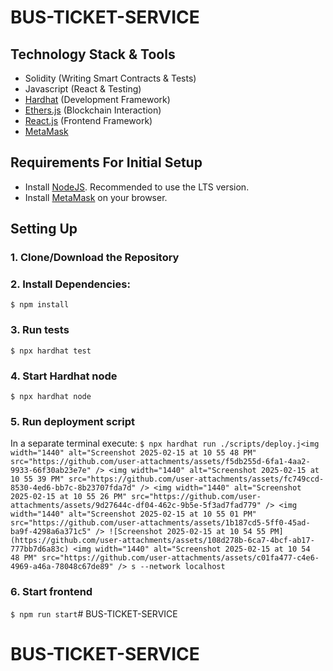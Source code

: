 # BUS-TICKET-SERVICE

## Technology Stack & Tools

- Solidity (Writing Smart Contracts & Tests)
- Javascript (React & Testing)
- [Hardhat](https://hardhat.org/) (Development Framework)
- [Ethers.js](https://docs.ethers.io/v5/) (Blockchain Interaction)
- [React.js](https://reactjs.org/) (Frontend Framework)
- [MetaMask](https://metamask.io/)

## Requirements For Initial Setup
- Install [NodeJS](https://nodejs.org/en/). Recommended to use the LTS version.
- Install [MetaMask](https://metamask.io/) on your browser.

## Setting Up
### 1. Clone/Download the Repository

### 2. Install Dependencies:
`$ npm install`

### 3. Run tests
`$ npx hardhat test`

### 4. Start Hardhat node
`$ npx hardhat node`

### 5. Run deployment script
In a separate terminal execute:
`$ npx hardhat run ./scripts/deploy.j<img width="1440" alt="Screenshot 2025-02-15 at 10 55 48 PM" src="https://github.com/user-attachments/assets/f5db255d-6fa1-4aa2-9933-66f30ab23e7e" />
<img width="1440" alt="Screenshot 2025-02-15 at 10 55 39 PM" src="https://github.com/user-attachments/assets/fc749ccd-8530-4ed6-bb7c-8b23707fda7d" />
<img width="1440" alt="Screenshot 2025-02-15 at 10 55 26 PM" src="https://github.com/user-attachments/assets/9d27644c-df04-462c-9b5e-5f3ad7fad779" />
<img width="1440" alt="Screenshot 2025-02-15 at 10 55 01 PM" src="https://github.com/user-attachments/assets/1b187cd5-5ff0-45ad-ba9f-4298a6a371c5" />
![Screenshot 2025-02-15 at 10 54 55 PM](https://github.com/user-attachments/assets/108d278b-6ca7-4bcf-ab17-777bb7d6a83c)
<img width="1440" alt="Screenshot 2025-02-15 at 10 54 48 PM" src="https://github.com/user-attachments/assets/c01fa477-c4e6-4969-a46a-78048c67de89" />
s --network localhost`

### 6. Start frontend
`$ npm run start`# BUS-TICKET-SERVICE
# BUS-TICKET-SERVICE




